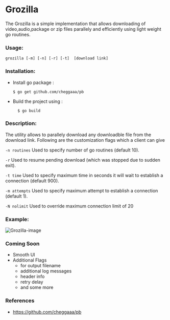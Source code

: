 # Grozilla
The Grozilla is a simple implementation that allows downloading of video,audio,package or zip files parallely and
efficiently using light weight go routines.

### Usage:

```
grozilla [-m] [-n] [-r] [-t]  [download link]
```

### Installation:

- Install go package :
    ```
    $ go get github.com/cheggaaa/pb
    ```

- Build the project using :
  ```
    $ go build
  ```

### Description:

The utility allows to parallely download any downloadble file from the download link. Following are the customization flags which a client can
give

``` -n routines ```
	Used to specify number of go routines (default 10).

``` -r ```
	Used to resume pending download (which was stopped due to sudden exit).

``` -t time ```
	Used to specify maximum time in seconds it will wait to establish a connection (default 900).

``` -m attempts ```
	Used to specify maximum attempt to establish a connection (default 1).

``` -N nolimit ```
	Used to override maximum connection limit of 20


### Example:

![Grozilla-image](https://github.com/gophergala2016/grozilla/blob/master/screenshot_grozilla.jpg "grozilla")

### Coming Soon

- Smooth UI
- Additional Flags
	- for output filename
	- additional log messages
	- header info
	- retry delay
	- and some more

### References

- https://github.com/cheggaaa/pb
